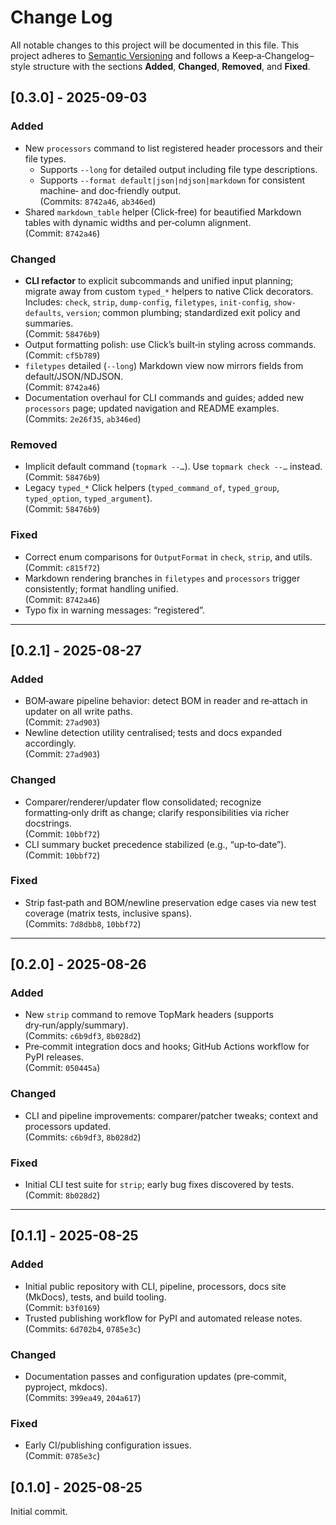 <!--
topmark:header:start

  file         : CHANGELOG.md
  file_relpath : CHANGELOG.md
  project      : TopMark
  license      : MIT
  copyright    : (c) 2025 Olivier Biot

topmark:header:end
-->

# Change Log

All notable changes to this project will be documented in this file. This project adheres to
[Semantic Versioning](https://semver.org/) and follows a Keep‑a‑Changelog–style structure with the
sections **Added**, **Changed**, **Removed**, and **Fixed**.

## [0.3.0] - 2025-09-03

### Added

- New `processors` command to list registered header processors and their file types.
  - Supports `--long` for detailed output including file type descriptions.
  - Supports `--format default|json|ndjson|markdown` for consistent machine‑ and doc‑friendly
    output.\
    (Commits: `8742a46`, `ab346ed`)
- Shared `markdown_table` helper (Click‑free) for beautified Markdown tables with dynamic widths and
  per‑column alignment.\
  (Commit: `8742a46`)

### Changed

- **CLI refactor** to explicit subcommands and unified input planning; migrate away from custom
  `typed_*` helpers to native Click decorators.\
  Includes: `check`, `strip`, `dump-config`, `filetypes`, `init-config`, `show-defaults`, `version`;
  common plumbing; standardized exit policy and summaries.\
  (Commit: `58476b9`)
- Output formatting polish: use Click’s built‑in styling across commands.\
  (Commit: `cf5b789`)
- `filetypes` detailed (`--long`) Markdown view now mirrors fields from default/JSON/NDJSON.\
  (Commit: `8742a46`)
- Documentation overhaul for CLI commands and guides; added new `processors` page; updated
  navigation and README examples.\
  (Commits: `2e26f35`, `ab346ed`)

### Removed

- Implicit default command (`topmark --…`). Use `topmark check --…` instead.\
  (Commit: `58476b9`)
- Legacy `typed_*` Click helpers (`typed_command_of`, `typed_group`, `typed_option`,
  `typed_argument`).\
  (Commit: `58476b9`)

### Fixed

- Correct enum comparisons for `OutputFormat` in `check`, `strip`, and utils.\
  (Commit: `c815f72`)
- Markdown rendering branches in `filetypes` and `processors` trigger consistently; format handling
  unified.\
  (Commit: `8742a46`)
- Typo fix in warning messages: “registered”.

______________________________________________________________________

## [0.2.1] - 2025-08-27

### Added

- BOM‑aware pipeline behavior: detect BOM in reader and re‑attach in updater on all write paths.\
  (Commit: `27ad903`)
- Newline detection utility centralised; tests and docs expanded accordingly.\
  (Commit: `27ad903`)

### Changed

- Comparer/renderer/updater flow consolidated; recognize formatting‑only drift as change; clarify
  responsibilities via richer docstrings.\
  (Commit: `10bbf72`)
- CLI summary bucket precedence stabilized (e.g., “up‑to‑date”).\
  (Commit: `10bbf72`)

### Fixed

- Strip fast‑path and BOM/newline preservation edge cases via new test coverage (matrix tests,
  inclusive spans).\
  (Commits: `7d8dbb8`, `10bbf72`)

______________________________________________________________________

## [0.2.0] - 2025-08-26

### Added

- New `strip` command to remove TopMark headers (supports dry‑run/apply/summary).\
  (Commits: `c6b9df3`, `8b028d2`)
- Pre‑commit integration docs and hooks; GitHub Actions workflow for PyPI releases.\
  (Commit: `050445a`)

### Changed

- CLI and pipeline improvements: comparer/patcher tweaks; context and processors updated.\
  (Commits: `c6b9df3`, `8b028d2`)

### Fixed

- Initial CLI test suite for `strip`; early bug fixes discovered by tests.\
  (Commit: `8b028d2`)

______________________________________________________________________

## [0.1.1] - 2025-08-25

### Added

- Initial public repository with CLI, pipeline, processors, docs site (MkDocs), tests, and build
  tooling.\
  (Commit: `b3f0169`)
- Trusted publishing workflow for PyPI and automated release notes.\
  (Commits: `6d702b4`, `0785e3c`)

### Changed

- Documentation passes and configuration updates (pre‑commit, pyproject, mkdocs).\
  (Commits: `399ea49`, `204a617`)

### Fixed

- Early CI/publishing configuration issues.\
  (Commit: `0785e3c`)

## [0.1.0] - 2025-08-25

Initial commit.
